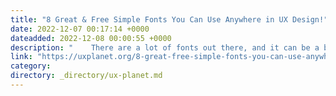 ```yaml
---
title: "8 Great & Free Simple Fonts You Can Use Anywhere in UX Design!"
date: 2022-12-07 00:17:14 +0000
dateadded: 2022-12-08 00:00:55 +0000
description: "    There are a lot of fonts out there, and it can be a bit of a pain finding a font to go for when starting a new project or working on your…  Continue reading on UX Planet »  "
link: "https://uxplanet.org/8-great-free-simple-fonts-you-can-use-anywhere-in-ux-design-7b2aa77ff286?source=rss----819cc2aaeee0---4"
category:
directory: _directory/ux-planet.md
---
```

